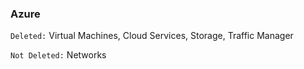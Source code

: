 <!-- post: -->


### Azure
`Deleted:` Virtual Machines, Cloud Services, Storage, Traffic Manager

`Not Deleted:` Networks

